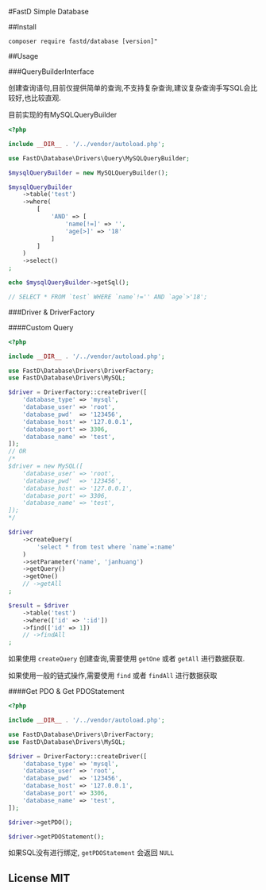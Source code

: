 #FastD Simple Database

##Install 

```
composer require fastd/database [version]"
```

##Usage

###QueryBuilderInterface

创建查询语句,目前仅提供简单的查询,不支持复杂查询,建议复杂查询手写SQL会比较好,也比较直观.

目前实现的有MySQLQueryBuilder

```php
<?php

include __DIR__ . '/../vendor/autoload.php';

use FastD\Database\Drivers\Query\MySQLQueryBuilder;

$mysqlQueryBuilder = new MySQLQueryBuilder();

$mysqlQueryBuilder
    ->table('test')
    ->where(
        [
            'AND' => [
                'name[!=]' => '',
                'age[>]' => '18'
            ]
        ]
    )
    ->select()
;

echo $mysqlQueryBuilder->getSql();

// SELECT * FROM `test` WHERE `name`!='' AND `age`>'18';
```

###Driver & DriverFactory

####Custom Query

```php
<?php

include __DIR__ . '/../vendor/autoload.php';

use FastD\Database\Drivers\DriverFactory;
use FastD\Database\Drivers\MySQL;

$driver = DriverFactory::createDriver([
    'database_type' => 'mysql',
    'database_user' => 'root',
    'database_pwd'  => '123456',
    'database_host' => '127.0.0.1',
    'database_port' => 3306,
    'database_name' => 'test',
]);
// OR
/*
$driver = new MySQL([
    'database_user' => 'root',
    'database_pwd'  => '123456',
    'database_host' => '127.0.0.1',
    'database_port' => 3306,
    'database_name' => 'test',
]);
*/

$driver
    ->createQuery(
        'select * from test where `name`=:name'
    )
    ->setParameter('name', 'janhuang')
    ->getQuery()
    ->getOne()
    // ->getAll
;

$result = $driver
    ->table('test')
    ->where(['id' => ':id'])
    ->find(['id' => 1])
    // ->findAll
;
```

如果使用 `createQuery` 创建查询,需要使用 `getOne` 或者 `getAll` 进行数据获取.

如果使用一般的链式操作,需要使用 `find` 或者 `findAll` 进行数据获取

####Get PDO & Get PDOStatement

```php
<?php

include __DIR__ . '/../vendor/autoload.php';

use FastD\Database\Drivers\DriverFactory;
use FastD\Database\Drivers\MySQL;

$driver = DriverFactory::createDriver([
    'database_type' => 'mysql',
    'database_user' => 'root',
    'database_pwd'  => '123456',
    'database_host' => '127.0.0.1',
    'database_port' => 3306,
    'database_name' => 'test',
]);

$driver->getPDO();

$driver->getPDOStatement();
```

如果SQL没有进行绑定, `getPDOStatement` 会返回 `NULL`

## License MIT